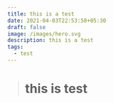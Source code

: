 ```yaml
---
title: this is a test
date: 2021-04-03T22:53:58+05:30
draft: false
image: /images/hero.svg
description: this is a test
tags:
  - test
---
```

> # this is test
>
>
